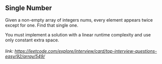 ## Single Number

Given a non-empty array of integers nums, every element appears twice except for one. Find that single one.

You must implement a solution with a linear runtime complexity and use only constant extra space.

###### _link:_ https://leetcode.com/explore/interview/card/top-interview-questions-easy/92/array/549/